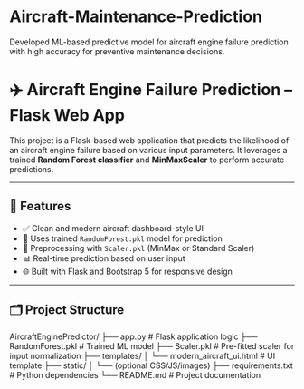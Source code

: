 # Aircraft-Maintenance-Prediction
Developed ML-based predictive model for aircraft engine failure prediction with high accuracy for preventive maintenance decisions.
# ✈️ Aircraft Engine Failure Prediction – Flask Web App

This project is a Flask-based web application that predicts the likelihood of an aircraft engine failure based on various input parameters. It leverages a trained **Random Forest classifier** and **MinMaxScaler** to perform accurate predictions.

---

## 🚀 Features

- ✅ Clean and modern aircraft dashboard-style UI
- 🧠 Uses trained `RandomForest.pkl` model for prediction
- 🔧 Preprocessing with `Scaler.pkl` (MinMax or Standard Scaler)
- 📊 Real-time prediction based on user input
- 🌐 Built with Flask and Bootstrap 5 for responsive design

---

## 🗂️ Project Structure

AircraftEnginePredictor/
├── app.py # Flask application logic
├── RandomForest.pkl # Trained ML model
├── Scaler.pkl # Pre-fitted scaler for input normalization
├── templates/
│ └── modern_aircraft_ui.html # UI template
├── static/
│ └── (optional CSS/JS/images)
├── requirements.txt # Python dependencies
└── README.md # Project documentation
